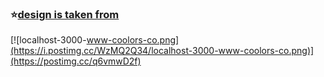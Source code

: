 ### ⭐[design is taken from ](https://www.instagram.com/p/BuBhhSPBEjl/)

[![localhost-3000-www-coolors-co.png](https://i.postimg.cc/WzMQ2Q34/localhost-3000-www-coolors-co.png)](https://postimg.cc/q6vmwD2f)


